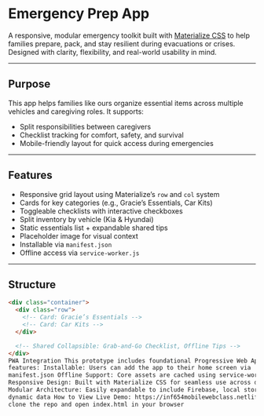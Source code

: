 # Emergency Prep App

A responsive, modular emergency toolkit built with [Materialize CSS](https://materializecss.com/) to help families prepare, pack, and stay resilient during evacuations or crises. Designed with clarity, flexibility, and real-world usability in mind.

---

## Purpose

This app helps families like ours organize essential items across multiple vehicles and caregiving roles. It supports:

- Split responsibilities between caregivers
- Checklist tracking for comfort, safety, and survival
- Mobile-friendly layout for quick access during emergencies

---

## Features

- Responsive grid layout using Materialize’s `row` and `col` system
- Cards for key categories (e.g., Gracie’s Essentials, Car Kits)
- Toggleable checklists with interactive checkboxes
- Split inventory by vehicle (Kia & Hyundai)
- Static essentials list + expandable shared tips
- Placeholder image for visual context
- Installable via `manifest.json`
- Offline access via `service-worker.js`

---

## Structure

```html
<div class="container">
  <div class="row">
    <!-- Card: Gracie’s Essentials -->
    <!-- Card: Car Kits -->
  </div>

  <!-- Shared Collapsible: Grab-and-Go Checklist, Offline Tips -->
</div>
PWA Integration This prototype includes foundational Progressive Web App
features: Installable: Users can add the app to their home screen via
manifest.json Offline Support: Core assets are cached using service-worker.js
Responsive Design: Built with Materialize CSS for seamless use across devices
Modular Architecture: Easily expandable to include Firebase, local storage, or
dynamic data How to View Live Demo: https://inf654mobilewebclass.netlify.app/ Or
clone the repo and open index.html in your browser
```
